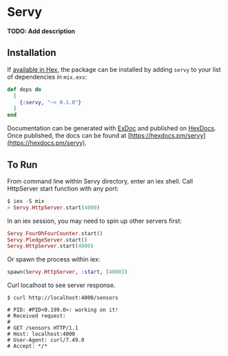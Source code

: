 # Servy

**TODO: Add description**

## Installation

If [available in Hex](https://hex.pm/docs/publish), the package can be installed
by adding `servy` to your list of dependencies in `mix.exs`:

```elixir
def deps do
  [
    {:servy, "~> 0.1.0"}
  ]
end
```

Documentation can be generated with [ExDoc](https://github.com/elixir-lang/ex_doc)
and published on [HexDocs](https://hexdocs.pm). Once published, the docs can
be found at [https://hexdocs.pm/servy](https://hexdocs.pm/servy).

## To Run

From command line within Servy directory, enter an iex shell.
Call HttpServer start function with any port:

```elixir
$ iex -S mix
> Servy.HttpServer.start(4000)
```

In an iex session, you may need to spin up other servers first:
```elixir
Servy.FourOhFourCounter.start()
Servy.PledgeServer.start()
Servy.HttpServer.start(4000)
```

Or spawn the process within iex:

```elixir
spawn(Servy.HttpServer, :start, [4000])
```

Curl localhost to see server response.

```shell
$ curl http://localhost:4000/sensors

# PID: #PID<0.199.0>: working on it!
# Received request:
#
# GET /sensors HTTP/1.1
# Host: localhost:4000
# User-Agent: curl/7.49.0
# Accept: */*
```
